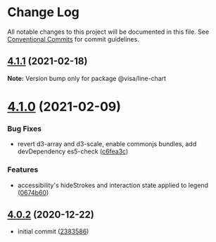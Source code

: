 # Change Log

All notable changes to this project will be documented in this file.
See [Conventional Commits](https://conventionalcommits.org) for commit guidelines.

## [4.1.1](https://github.com/visa/visa-chart-components/compare/@visa/line-chart@4.1.0...@visa/line-chart@4.1.1) (2021-02-18)

**Note:** Version bump only for package @visa/line-chart





# [4.1.0](https://github.com/visa/visa-chart-components/compare/@visa/line-chart@4.0.2...@visa/line-chart@4.1.0) (2021-02-09)


### Bug Fixes

* revert d3-array and d3-scale, enable commonjs bundles, add devDependency es5-check ([c6fea3c](https://github.com/visa/visa-chart-components/commit/c6fea3c601dfc4650b52996721ead03a1b363e2b))


### Features

* accessibility's hideStrokes and interaction state applied to legend ([0674b60](https://github.com/visa/visa-chart-components/commit/0674b608e918964f9bbce2992e363bf24f9cb911))





## [4.0.2](https://github.com/visa/visa-chart-components/tree/%40visa/line-chart%404.0.2) (2020-12-22)

- initial commit ([2383586](https://github.com/visa/visa-chart-components/commit/238358698bb59b8f20f424eeedc7235f51e02037))
